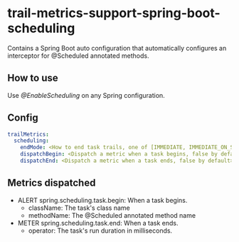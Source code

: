 # trail-metrics-support-spring-boot-scheduling

Contains a Spring Boot auto configuration that automatically configures an interceptor for @Scheduled annotated methods.

## How to use

Use _@EnableScheduling_ on any Spring configuration.

## Config

```yaml
trailMetrics:
  scheduling:
    endMode: <How to end task trails, one of [IMMEDIATE, IMMEDIATE_ON_SUCCESS, IMMEDIATE_ON_FAILURE, DELAYED], IMMEDIATE by default>
    dispatchBegin: <Dispatch a metric when a task begins, false by default>
    dispatchEnd: <Dispatch a metric when a task ends, false by default>
```

## Metrics dispatched
- ALERT spring.scheduling.task.begin: When a task begins.
  - className: The task's class name
  - methodName: The @Scheduled annotated method name
- METER spring.scheduling.task.end: When a task ends.
  - operator: The task's run duration in milliseconds.